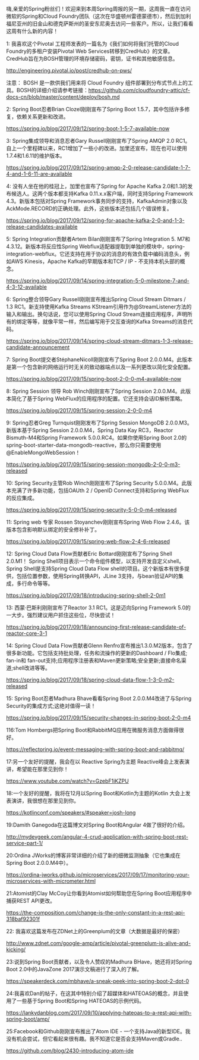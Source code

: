 嗨,亲爱的Spring粉丝们！欢迎来到本周Spring周报的另一期，这周我一直在访问微软的Spring和Cloud Foundry团队（这次在华盛顿州雷德蒙德市），然后到加利福尼亚州的旧金山和德克萨斯州的圣安东尼奥去访问一些客户。所以，让我们看看这周有什么新的内容！


1:  我喜欢这个Pivotal 工程师发表的一篇名为《我们如何将我们托管的Cloud Foundry的多租户安装Pivotal Web Services转移到CredHub》的文章。 CredHub旨在为BOSH管理的环境存储密码，密钥，证书和其他敏感信息。

http://engineering.pivotal.io/post/credhub-on-pws/

注意：
BOSH 是一款供我们用来将 Cloud Foundry 组件部署到分布式节点上的工具。BOSH的详细介绍请参考链接：https://github.com/cloudfoundry-attic/cf-docs-cn/blob/master/content/deploy/bosh.md

2:  Spring Boot忍者Brian Clozel刚刚宣布了Spring Boot 1.5.7，其中包括许多修复，依赖关系更新和改进。

https://spring.io/blog/2017/09/12/spring-boot-1-5-7-available-now

3:  Spring集成领导和消息忍者Gary Russell刚刚宣布了Spring AMQP 2.0 RC1。自上一个里程碑以来，RC1增加了一些小的改进。加里还宣布，现在也可以使用1.7.4和1.6.11的维护版本。

https://spring.io/blog/2017/09/12/spring-amqp-2-0-release-candidate-1-7-4-and-1-6-11-are-available

4:  没有人坐在他的桂冠上，加里也宣布了Spring for Apache Kafka 2.0和1.3的发布候选人。这两个版本都支持Kafka 0.11.x.x客户端，同时支持Spring Framework 4.3。新版本包括对Spring Framework事务同步的支持，KafkaAdmin对象以及AckMode.RECORD的正确处理。此外，这些版本还包括几个错误修复。

https://spring.io/blog/2017/09/12/spring-for-apache-kafka-2-0-and-1-3-release-candidates-available

5:  Spring Integration贡献者Artem Bilan刚刚宣布了Spring Integration 5. M7和4.3.12。新版本将反应性Spring Webflux适配器提取到单独的模块中，spring-integration-webflux。它还支持在用于协议的消息的有效负载中编码消息头，例如AWS Kinesis，Apache Kafka的早期版本和TCP / IP - 不支持本机头部的概念。

https://spring.io/blog/2017/09/14/spring-integration-5-0-milestone-7-and-4-3-12-available

6:  Spring整合领导Gary Russell刚刚宣布推出Spring Cloud Stream Ditmars / 1.3 RC1。新支持使用Kafka Streams KStream引用作为@StreamListener方法的输入和输出。换句话说，您可以使用Spring Cloud Stream连接应用程序，声明所有的绑定等等，就像平常一样，然后编写用于交互查询的Kafka Streams的消息代码。

https://spring.io/blog/2017/09/14/spring-cloud-stream-ditmars-1-3-release-candidate-announcement

7:  Spring Boot提交者StéphaneNicoll刚刚宣布了Spring Boot 2.0.0.M4。此版本是第一个包含新的网络运行时无关的致动器端点以及一系列更改以简化安全配置。

https://spring.io/blog/2017/09/15/spring-boot-2-0-0-m4-available-now

8:  Spring Session 领导 Rob Winch刚刚宣布了Spring Session 2.0.0.M4。此版本简化了基于Spring WebFlux的应用程序的配置。它还支持会话ID解析策略。

https://spring.io/blog/2017/09/15/spring-session-2-0-0-m4

9:  Spring忍者Greg Turnquist刚刚发布了Spring Session MongoDB 2.0.0.M3。新版本基于Spring Session 2.0.0.M4，Spring Data Kay RC3，Reactor Bismuth-M4和Spring Framework 5.0.0.RC4。如果你使用Spring Boot 2.0的spring-boot-starter-data-mongodb-reactive，那么你只需要使用@EnableMongoWebSession！

https://spring.io/blog/2017/09/15/spring-session-mongodb-2-0-0-m3-released

10:  Spring Security主管Rob Winch刚刚宣布了Spring Security 5.0.0.M4。此版本充满了许多新功能，包括OAUth 2 / OpenID Connect支持和Spring WebFlux的反应集成。

https://spring.io/blog/2017/09/15/spring-security-5-0-0-m4-released

11:  Spring web 专家 Rossen Stoyanchev刚刚宣布Spring Web Flow 2.4.6。该版本包含影响默认绑定的安全修补补丁。

https://spring.io/blog/2017/09/15/spring-web-flow-2-4-6-released

12:  Spring Cloud Data Flow贡献者Eric Bottard刚刚宣布了Spring Shell 2.0.M1！ Spring Shell项目表示一个命令组件模型，以支持开发自定义shell。 Spring Shell是支持Spring Cloud Data Flow shell的项目。这个新版本有很多提供，包括位置参数，使用Spring转换API，JLine 3支持，与bean验证API的集成，多行命令等等。

https://spring.io/blog/2017/09/18/introducing-spring-shell-2-0m1

13:  西蒙·巴斯利刚刚宣布了Reactor 3.1 RC1。这是迈向Spring Framework 5.0的一大步。强烈建议用户抓住这些位，尽快尝试！

https://spring.io/blog/2017/09/18/announcing-first-release-candidate-of-reactor-core-3-1

14:  Spring Cloud Data Flow贡献者Glenn Renfro宣布推出1.3.0.M2版本，包含了很多新功能。它包括支持批处理，任务和流操作的更新的Dashboard / Flo集成; fan-in和 fan-out支持;应用程序注册表和Maven更新策略;安全更新;直接命名渠道;shell改进等等。

https://spring.io/blog/2017/09/18/spring-cloud-data-flow-1-3-0-m2-released

15:  Spring Boot忍者Madhura Bhave看看Spring Boot 2.0.0.M4改进了与Spring Security的集成方式;这绝对值得一读！

https://spring.io/blog/2017/09/15/security-changes-in-spring-boot-2-0-m4

116:Tom Hombergs把Spring Boot和RabbitMQ应用在微服务消息方面做得很好。

https://reflectoring.io/event-messaging-with-spring-boot-and-rabbitmq/

17:另一个友好的提醒，我会在以 Reactive Spring为主题 Reactive峰会上发表演讲，希望能在那里见到你！

https://www.youtube.com/watch?v=GzebF1iKZPU

18:一个友好的提醒，我将在12月以Spring Boot和Kotlin为主题的Kotlin 大会上发表演讲，我很想在那里见到你。

https://kotlinconf.com/speakers/#speaker=josh-long

19:Damith Ganegoda在这篇博文对Spring Boot和Angular 4做了很好的介绍。

http://mydevgeek.com/angular-4-crud-application-with-spring-boot-rest-service-part-1/

20:Ordina JWorks的博客非常详细的介绍了新的细微监测抽象（它也集成在Spring Boot 2.0.0.M4中）。

https://ordina-jworks.github.io/microservices/2017/09/17/monitoring-your-microservices-with-micrometer.html

21:Atomist的Clay McCoy让你看到Atomist如何帮助您在Spring Boot应用程序中捕获REST API更改。

https://the-composition.com/change-is-the-only-constant-in-a-rest-api-318baf92301f

22: 我喜欢这篇发布在ZDNet上的Greenplum的文章（大数据是最好的保密）

http://www.zdnet.com/google-amp/article/pivotal-greenplum-is-alive-and-kicking/

23:说到Spring Boot贡献者，以及令人赞叹的Madhura BHave，她还将对Spring Boot 2.0中的JavaZone 2017演示文稿进行了深入的了解。

https://speakerdeck.com/mbhave/a-sneak-peek-into-spring-boot-2-dot-0

24:我喜欢Dan的帖子，在这其中特别介绍了超媒体和HATEOAS的概念，并且使用了一些基于Spring Boot和Spring HATEOAS的示例代码。

https://lankydanblog.com/2017/09/10/applying-hateoas-to-a-rest-api-with-spring-boot/amp/

25:Facebook和Github刚刚宣布推出了Atom IDE - 一个支持Java的新型IDE。我没有机会尝试，但它看起来很有趣。我不知道它是否会支持Maven或Gradle..

https://github.com/blog/2430-introducing-atom-ide

